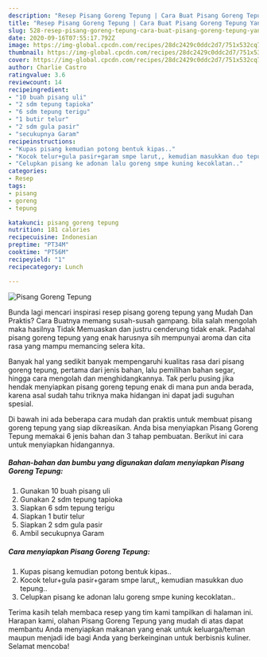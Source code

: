 ```yaml
---
description: "Resep Pisang Goreng Tepung | Cara Buat Pisang Goreng Tepung Yang Bikin Ngiler"
title: "Resep Pisang Goreng Tepung | Cara Buat Pisang Goreng Tepung Yang Bikin Ngiler"
slug: 528-resep-pisang-goreng-tepung-cara-buat-pisang-goreng-tepung-yang-bikin-ngiler
date: 2020-09-16T07:55:17.792Z
image: https://img-global.cpcdn.com/recipes/28dc2429c0ddc2d7/751x532cq70/pisang-goreng-tepung-foto-resep-utama.jpg
thumbnail: https://img-global.cpcdn.com/recipes/28dc2429c0ddc2d7/751x532cq70/pisang-goreng-tepung-foto-resep-utama.jpg
cover: https://img-global.cpcdn.com/recipes/28dc2429c0ddc2d7/751x532cq70/pisang-goreng-tepung-foto-resep-utama.jpg
author: Charlie Castro
ratingvalue: 3.6
reviewcount: 14
recipeingredient:
- "10 buah pisang uli"
- "2 sdm tepung tapioka"
- "6 sdm tepung terigu"
- "1 butir telur"
- "2 sdm gula pasir"
- "secukupnya Garam"
recipeinstructions:
- "Kupas pisang kemudian potong bentuk kipas.."
- "Kocok telur+gula pasir+garam smpe larut,, kemudian masukkan duo tepung.."
- "Celupkan pisang ke adonan lalu goreng smpe kuning kecoklatan.."
categories:
- Resep
tags:
- pisang
- goreng
- tepung

katakunci: pisang goreng tepung 
nutrition: 181 calories
recipecuisine: Indonesian
preptime: "PT34M"
cooktime: "PT56M"
recipeyield: "1"
recipecategory: Lunch

---
```



![Pisang Goreng Tepung](https://img-global.cpcdn.com/recipes/28dc2429c0ddc2d7/751x532cq70/pisang-goreng-tepung-foto-resep-utama.jpg)

Bunda lagi mencari inspirasi resep pisang goreng tepung yang Mudah Dan Praktis? Cara Buatnya memang susah-susah gampang. bila salah mengolah maka hasilnya Tidak Memuaskan dan justru cenderung tidak enak. Padahal pisang goreng tepung yang enak harusnya sih mempunyai aroma dan cita rasa yang mampu memancing selera kita.

Banyak hal yang sedikit banyak mempengaruhi kualitas rasa dari pisang goreng tepung, pertama dari jenis bahan, lalu pemilihan bahan segar, hingga cara mengolah dan menghidangkannya. Tak perlu pusing jika hendak menyiapkan pisang goreng tepung enak di mana pun anda berada, karena asal sudah tahu triknya maka hidangan ini dapat jadi suguhan spesial.




Di bawah ini ada beberapa cara mudah dan praktis untuk membuat pisang goreng tepung yang siap dikreasikan. Anda bisa menyiapkan Pisang Goreng Tepung memakai 6 jenis bahan dan 3 tahap pembuatan. Berikut ini cara untuk menyiapkan hidangannya.

<!--inarticleads1-->

##### Bahan-bahan dan bumbu yang digunakan dalam menyiapkan Pisang Goreng Tepung:

1. Gunakan 10 buah pisang uli
1. Gunakan 2 sdm tepung tapioka
1. Siapkan 6 sdm tepung terigu
1. Siapkan 1 butir telur
1. Siapkan 2 sdm gula pasir
1. Ambil secukupnya Garam




<!--inarticleads2-->

##### Cara menyiapkan Pisang Goreng Tepung:

1. Kupas pisang kemudian potong bentuk kipas..
1. Kocok telur+gula pasir+garam smpe larut,, kemudian masukkan duo tepung..
1. Celupkan pisang ke adonan lalu goreng smpe kuning kecoklatan..




Terima kasih telah membaca resep yang tim kami tampilkan di halaman ini. Harapan kami, olahan Pisang Goreng Tepung yang mudah di atas dapat membantu Anda menyiapkan makanan yang enak untuk keluarga/teman maupun menjadi ide bagi Anda yang berkeinginan untuk berbisnis kuliner. Selamat mencoba!
